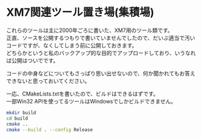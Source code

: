 # XM7関連ツール置き場(集積場)  

これらのツールは主に2000年ごろに書いた、XM7用のツール類です。  
正直、ソースを公開するつもりで書いていませんでしたので、だいぶ適当で汚いコードですが、なくしてしまう前に公開しておきます。  
どちらかというと私のバックアップ的な目的でアップロードしており、いうなれば公開はついでです。  

コードの中身などについてもさっぱり思い出せないので、何か聞かれてもお答えできないと思っておいてください。  

一応、CMakeLists.txtを書いたので、ビルドはできるはずです。  
一部Win32 APIを使ってるツールはWindowsでしかビルドできません。

```sh
mkdir build
cd build
cmake ..
cmake --build . --config Release
```
